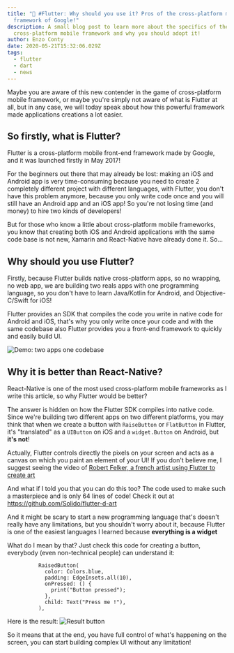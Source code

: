 ```yaml
---
title: "💙 #Flutter: Why should you use it? Pros of the cross-platform mobile
  framework of Google!"
description: A small blog post to learn more about the specifics of the new
  cross-platform mobile framework and why you should adopt it!
author: Enzo Conty
date: 2020-05-21T15:32:06.029Z
tags:
  - flutter
  - dart
  - news
---
```

Maybe you are aware of this new contender in the game of cross-platform mobile framework, or maybe you're simply not aware of what is Flutter at all, but in any case, we will today speak about how this powerful framework made applications creations a lot easier.

## So firstly, what is Flutter?

Flutter is a cross-platform mobile front-end framework made by Google, and it was launched firstly in May 2017!

For the beginners out there that may already be lost: making an iOS and Android app is very time-consuming because you need to create 2 completely different project with different languages, with Flutter, you don't have this problem anymore, because you only write code once and you will still have an Android app and an iOS app! So you're not losing time (and money) to hire two kinds of developers!

But for those who know a little about cross-platform mobile frameworks, you know that creating both iOS and Android applications with the same code base is not new, Xamarin and React-Native have already done it.
So... 

## Why should you use Flutter?

Firstly, because Flutter builds native cross-platform apps, so no wrapping, no web app, we are building two reals apps with one programming language, so you don't have to learn Java/Kotlin for Android, and Objective-C/Swift for iOS!

Flutter provides an SDK that compiles the code you write in native code for Android and iOS, that's why you only write once your code and with the same codebase also Flutter provides you a front-end framework to quickly and easily build UI.

![Demo: two apps one codebase](https://dev-to-uploads.s3.amazonaws.com/i/rkvq7otngi8qy3rtr3y9.gif)

## Why it is better than React-Native?

React-Native is one of the most used cross-platform mobile frameworks as I write this article, so why Flutter would be better?

The answer is hidden on how the Flutter SDK compiles into native code.
Since we're building two different apps on two different platforms, you may think that when we create a button with `RaiseButton` or `FlatButton` in Flutter, it's "translated" as a `UIButton` on iOS and a `widget.Button` on Android, but **it's not**!

Actually, Flutter controls directly the pixels on your screen and acts as a canvas on which you paint an element of your UI! If you don't believe me, I suggest seeing the video of [Robert Felker, a french artist using Flutter to create art](https://www.youtube.com/watch?v=DEppSs_ko48)

And what if I told you that you can do this too? 
The code used to make such a masterpiece and is only 64 lines of code!
Check it out at <https://github.com/Solido/flutter-d-art>

And it might be scary to start a new programming language that's doesn't really have any limitations, but you shouldn't worry about it, because Flutter is one of the easiest languages I learned because **everything is a widget**

What do I mean by that? Just check this code for creating a button, everybody (even non-technical people) can understand it:

```
          RaisedButton(
            color: Colors.blue,
            padding: EdgeInsets.all(10),
            onPressed: () {
              print("Button pressed");
            },
            child: Text("Press me !"),
          ),
```

Here is the result:
![Result button](https://dev-to-uploads.s3.amazonaws.com/i/wctty8o9oos4clpjnc40.png)

So it means that at the end, you have full control of what's happening on the screen, you can start building complex UI without any limitation!